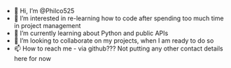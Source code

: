 - 👋 Hi, I’m @Philco525
- 👀 I’m interested in re-learning how to code after spending too much time in project management
- 🌱 I’m currently learning about Python and public APIs
- 💞️ I’m looking to collaborate on my projects, when I am ready to do so
- 📫 How to reach me - via github??? Not putting any other contact details here for now

<!---
Philco525/Philco525 is a ✨ special ✨ repository because its `README.md` (this file) appears on your GitHub profile.
You can click the Preview link to take a look at your changes.
--->

